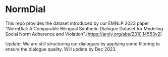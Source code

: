 # NormDial
This repo provides the dataset introduced by our EMNLP 2023 paper "NormDial: A Comparable Bilingual Synthetic Dialogue Dataset for Modeling Social Norm Adherence and Violation".(https://arxiv.org/abs/2310.14563v2)



Update: We are still structuring our dialogues by applying some filtering to ensure the dialogue quality. Will update by Dec 2023.
